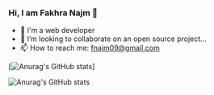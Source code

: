 
### Hi, I am Fakhra Najm 👋
- 🔭 I'm a web developer
- 👯 I’m looking to collaborate on an open source project...
- 📫 How to reach me: fnajm09@gmail.com

[![Anurag's GitHub stats](https://github-readme-stats.vercel.app/api?username=najm09)]


![Anurag's GitHub stats](https://github-readme-stats.vercel.app/api?username=anuraghazra&count_private=true)
